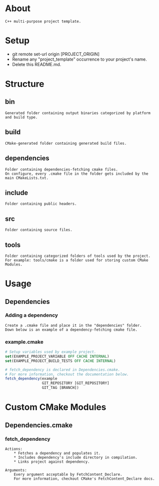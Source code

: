 # About
    C++ multi-purpose project template.

# Setup
* git remote set-url origin [PROJECT_ORIGIN]
* Rename any "project_template" occurrence to your project's name.
* Delete this README.md.

# Structure

## bin

    Generated folder containing output binaries categorized by platform and build type.

## build

    CMake-generated folder containing generated build files.

## dependencies

    Folder containing dependencies-fetching cmake files.
    On configure, every .cmake file in the folder gets included by the main CMakeLists.txt.

## include

    Folder containing public headers.

## src

    Folder containing source files.

## tools

    Folder containing categorized folders of tools used by the project.
    For example: tools/cmake is a folder used for storing custom CMake Modules.

# Usage

## Dependencies

### Adding a dependency

    Create a .cmake file and place it in the "dependencies" folder.
    Down below is an example of a dependency-fetching cmake file.

### example.cmake

```cmake
# Setup variables used by example project.
set(EXAMPLE_PROJECT_VARIABLE OFF CACHE INTERNAL)
set(EXAMPLE_PROJECT_BUILD_TESTS OFF CACHE INTERNAL)

# fetch_dependency is declared in Dependencies.cmake.
# For more information, checkout the documentation below.
fetch_dependency(example
                 GIT_REPOSITORY [GIT_REPOSITORY]
                 GIT_TAG [BRANCH])
```

# Custom CMake Modules

## Dependencies.cmake

### fetch_dependency
    Actions:
        * Fetches a dependency and populates it.
        * Includes dependency's include directory in compilation.
        * Links project against dependency.

    Arguments:
        Every argument acceptable by FetchContent_Declare.
        For more information, checkout CMake's FetchContent_Declare docs.